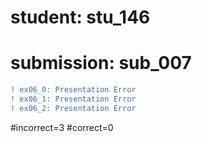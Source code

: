 # student: stu_146
# submission: sub_007

```diff
! ex06_0: Presentation Error
! ex06_1: Presentation Error
! ex06_2: Presentation Error
```
#incorrect=3
#correct=0
